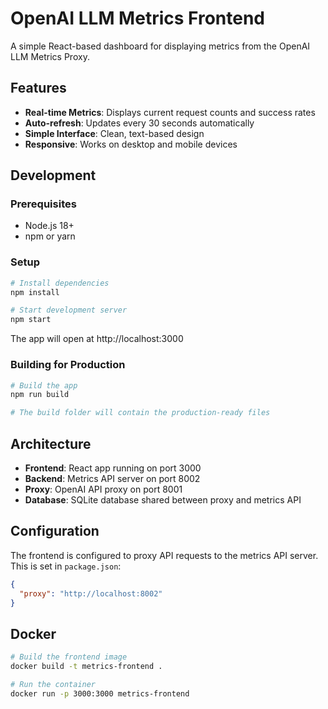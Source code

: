# OpenAI LLM Metrics Frontend

A simple React-based dashboard for displaying metrics from the OpenAI LLM Metrics Proxy.

## Features

- **Real-time Metrics**: Displays current request counts and success rates
- **Auto-refresh**: Updates every 30 seconds automatically
- **Simple Interface**: Clean, text-based design
- **Responsive**: Works on desktop and mobile devices

## Development

### Prerequisites

- Node.js 18+ 
- npm or yarn

### Setup

```bash
# Install dependencies
npm install

# Start development server
npm start
```

The app will open at http://localhost:3000

### Building for Production

```bash
# Build the app
npm run build

# The build folder will contain the production-ready files
```

## Architecture

- **Frontend**: React app running on port 3000
- **Backend**: Metrics API server on port 8002
- **Proxy**: OpenAI API proxy on port 8001
- **Database**: SQLite database shared between proxy and metrics API

## Configuration

The frontend is configured to proxy API requests to the metrics API server. This is set in `package.json`:

```json
{
  "proxy": "http://localhost:8002"
}
```

## Docker

```bash
# Build the frontend image
docker build -t metrics-frontend .

# Run the container
docker run -p 3000:3000 metrics-frontend
```
